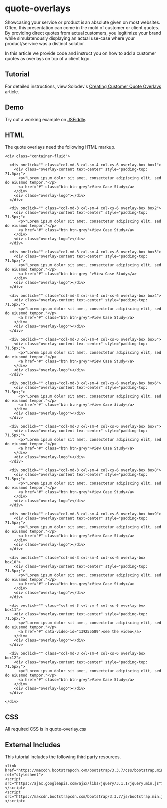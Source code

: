 # quote-overlays
Showcasing your service or product is an absolute given on most websites. Often, this presentation can come in the mold of customer or client quotes. By providing direct quotes from actual customers, you legitimize your brand while simulatenously displaying an actual use-case where your product/service was a distinct solution.

In this article we provide code and instruct you on how to add a customer quotes as overlays on top of a client logo.
## Tutorial

For detailed instructions, view Solodev's [Creating Customer Quote Overlays](https://www.solodev.com/blog/web-design/creating-customer-quote-overlays.stml) article.

## Demo

Try out a working example on [JSFiddle](https://jsfiddle.net/solodev/k6L11qsp/).

## HTML

The quote overlays need the following HTML markup.
```
<div class="container-fluid">

  <div onclick="" class="col-md-3 col-sm-4 col-xs-6 overlay-box box1">
    <div class="overlay-content text-center" style="padding-top: 71.5px;">
      <p>"Lorem ipsum dolor sit amet, consectetur adipiscing elit, sed do eiusmod tempor."</p>
      <a href="#" class="btn btn-grey">View Case Study</a>
    </div>
    <div class="overlay-logo"></div>
  </div>
  
  <div onclick="" class="col-md-3 col-sm-4 col-xs-6 overlay-box box2">
    <div class="overlay-content text-center" style="padding-top: 71.5px;">
      <p>"Lorem ipsum dolor sit amet, consectetur adipiscing elit, sed do eiusmod tempor."</p>
      <a href="#" class="btn btn-grey">View Case Study</a>
    </div>
    <div class="overlay-logo"></div>
  </div>
  
  <div onclick="" class="col-md-3 col-sm-4 col-xs-6 overlay-box box3">
    <div class="overlay-content text-center" style="padding-top: 71.5px;">
      <p>"Lorem ipsum dolor sit amet, consectetur adipiscing elit, sed do eiusmod tempor."</p>
      <a href="#" class="btn btn-grey ">View Case Study</a>
    </div>
    <div class="overlay-logo"></div>
  </div>

  <div onclick="" class="col-md-3 col-sm-4 col-xs-6 overlay-box box4">
    <div class="overlay-content text-center" style="padding-top: 71.5px;">
      <p>"Lorem ipsum dolor sit amet, consectetur adipiscing elit, sed do eiusmod tempor."</p>
      <a href="#" class="btn btn-grey">View Case Study</a>
    </div>
    <div class="overlay-logo"></div>
  </div>
  
  <div onclick="" class="col-md-3 col-sm-4 col-xs-6 overlay-box box5">
    <div class="overlay-content text-center" style="padding-top: 71.5px;">
      <p>"Lorem ipsum dolor sit amet, consectetur adipiscing elit, sed do eiusmod tempor."</p>
      <a href="#" class="btn btn-grey">View Case Study</a>
    </div>
    <div class="overlay-logo"></div>
  </div>
  
  <div onclick="" class="col-md-3 col-sm-4 col-xs-6 overlay-box box6">
    <div class="overlay-content text-center" style="padding-top: 71.5px;">
      <p>"Lorem ipsum dolor sit amet, consectetur adipiscing elit, sed do eiusmod tempor."</p>
      <a href="#" class="btn btn-grey">View Case Study</a>
    </div>
    <div class="overlay-logo"></div>
  </div>
  
  <div onclick="" class="col-md-3 col-sm-4 col-xs-6 overlay-box box7">
    <div class="overlay-content text-center" style="padding-top: 71.5px;">
      <p>"Lorem ipsum dolor sit amet, consectetur adipiscing elit, sed do eiusmod tempor."</p>
      <a href="#" class="btn btn-grey">View Case Study</a>
    </div>
    <div class="overlay-logo"></div>
  </div>
  
  <div onclick="" class="col-md-3 col-sm-4 col-xs-6 overlay-box box8">
    <div class="overlay-content text-center" style="padding-top: 71.5px;">
      <p>"Lorem ipsum dolor sit amet, consectetur adipiscing elit, sed do eiusmod tempor."</p>
      <a href="#" class="btn btn-grey">View Case Study</a>
    </div>
    <div class="overlay-logo"></div>
  </div>
  
  <div onclick="" class="col-md-3 col-sm-4 col-xs-6 overlay-box box9">
    <div class="overlay-content text-center" style="padding-top: 71.5px;">
      <p>"Lorem ipsum dolor sit amet, consectetur adipiscing elit, sed do eiusmod tempor."</p>
      <a href="#" class="btn btn-grey">View Case Study</a>
    </div>
    <div class="overlay-logo"></div>
  </div>
  
  <div onclick="" class="col-md-3 col-sm-4 col-xs-6 overlay-box box10">
    <div class="overlay-content text-center" style="padding-top: 71.5px;">
      <p>"Lorem ipsum dolor sit amet, consectetur adipiscing elit, sed do eiusmod tempor."</p>
      <a href="#" class="btn btn-grey">View Case Study</a>
    </div>
    <div class="overlay-logo"></div>
  </div>
  
  <div onclick="" class="col-md-3 col-sm-4 col-xs-6 overlay-box box11">
    <div class="overlay-content text-center" style="padding-top: 71.5px;">
      <p>"Lorem ipsum dolor sit amet, consectetur adipiscing elit, sed do eiusmod tempor."</p>
      <a href="#" data-video-id="139255589">see the video</a>
    </div>
    <div class="overlay-logo"></div>
  </div>
  
  <div onclick="" class="col-md-3 col-sm-4 col-xs-6 overlay-box box12">
    <div class="overlay-content text-center" style="padding-top: 71.5px;">
      <p>"Lorem ipsum dolor sit amet, consectetur adipiscing elit, sed do eiusmod tempor."</p>
      <a href="#" class="btn btn-grey">View Case Study</a>
    </div>
    <div class="overlay-logo"></div>
  </div>
             
</div>
```
## CSS

All required CSS is in quote-overlay.css

## External Includes

This tutorial includes the following third party resources.
```
<link href="https://maxcdn.bootstrapcdn.com/bootstrap/3.3.7/css/bootstrap.min.css" rel="stylesheet">
<script src="https://ajax.googleapis.com/ajax/libs/jquery/3.1.1/jquery.min.js"></script>
<script src="https://maxcdn.bootstrapcdn.com/bootstrap/3.3.7/js/bootstrap.min.js"></script>
```

